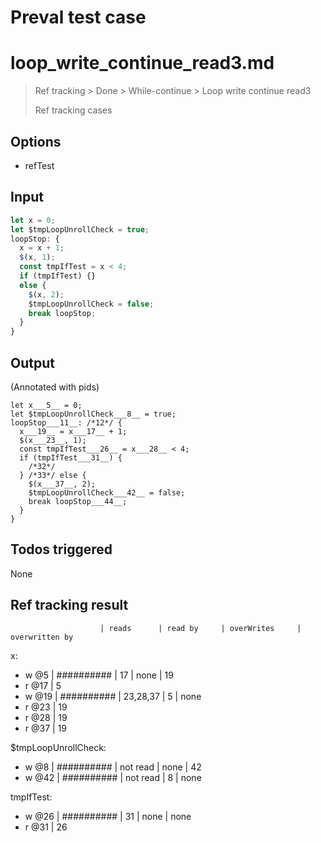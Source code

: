 # Preval test case

# loop_write_continue_read3.md

> Ref tracking > Done > While-continue > Loop write continue read3
>
> Ref tracking cases

## Options

- refTest

## Input

`````js filename=intro
let x = 0;
let $tmpLoopUnrollCheck = true;
loopStop: {
  x = x + 1;
  $(x, 1);
  const tmpIfTest = x < 4;
  if (tmpIfTest) {}
  else {
    $(x, 2);
    $tmpLoopUnrollCheck = false;
    break loopStop;
  }
}
`````


## Output

(Annotated with pids)

`````filename=intro
let x___5__ = 0;
let $tmpLoopUnrollCheck___8__ = true;
loopStop___11__: /*12*/ {
  x___19__ = x___17__ + 1;
  $(x___23__, 1);
  const tmpIfTest___26__ = x___28__ < 4;
  if (tmpIfTest___31__) {
    /*32*/
  } /*33*/ else {
    $(x___37__, 2);
    $tmpLoopUnrollCheck___42__ = false;
    break loopStop___44__;
  }
}
`````


## Todos triggered


None


## Ref tracking result


                        | reads      | read by     | overWrites     | overwritten by
x:
  - w @5       | ########## | 17          | none           | 19
  - r @17      | 5
  - w @19      | ########## | 23,28,37    | 5              | none
  - r @23      | 19
  - r @28      | 19
  - r @37      | 19

$tmpLoopUnrollCheck:
  - w @8                | ########## | not read    | none           | 42
  - w @42               | ########## | not read    | 8              | none

tmpIfTest:
  - w @26               | ########## | 31          | none           | none
  - r @31               | 26
